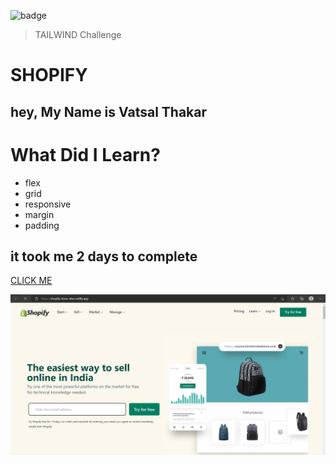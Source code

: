 ![badge](https://img.shields.io/badge/Live--class-Tailwind--Project-orange)

> TAILWIND Challenge

# SHOPIFY

## hey, My Name is Vatsal Thakar

# What Did I Learn?

- flex
- grid
- responsive
- margin
- padding

## it took me 2 days to complete

[CLICK ME](https://shopify-clone-sites.netlify.app/)

![IMAGE](Assets/SHOPIFYt.jpg)
